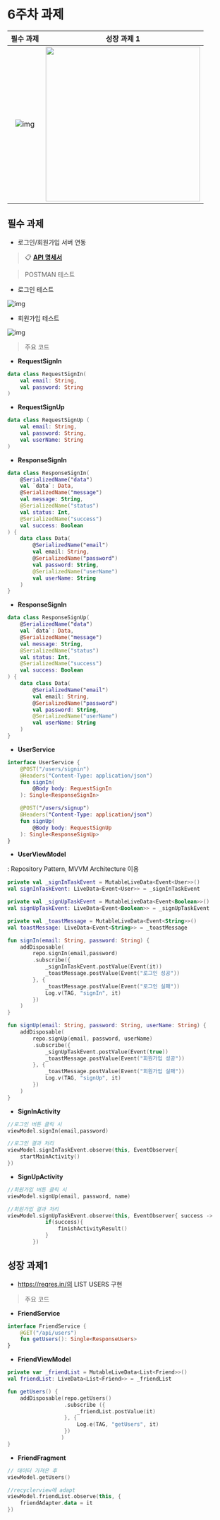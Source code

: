 # 6주차 과제



|        필수 과제         |                 성장 과제 1                 |
| :----------------------: | :-----------------------------------------: |
| ![img](/images/6w_1.gif) | <img src="/images/6w_2.png" width="350px"/> |





## 필수 과제

- 로그인/회원가입 서버 연동

> :clipboard: [**API 명세서**](https://github.com/ON-SOPT-SERVER/ON-SOPT-SERVER-SEMINAR/wiki)



> POSTMAN 테스트

- 로그인 테스트

![img](/images/postman_signin.PNG)



- 회원가입 테스트

![img](/images/postman_signup.PNG)



> 주요 코드

- **RequestSignIn**

```kotlin
data class RequestSignIn(
    val email: String,
    val password: String
)
```



- **RequestSignUp**

```kotlin
data class RequestSignUp (
    val email: String,
    val password: String,
    val userName: String
)
```



- **ResponseSignIn**

```kotlin
data class ResponseSignIn(
    @SerializedName("data")
    val `data`: Data,
    @SerializedName("message")
    val message: String,
    @SerializedName("status")
    val status: Int,
    @SerializedName("success")
    val success: Boolean
) {
    data class Data(
        @SerializedName("email")
        val email: String,
        @SerializedName("password")
        val password: String,
        @SerializedName("userName")
        val userName: String
    )
}
```



- **ResponseSignIn**

```kotlin
data class ResponseSignUp(
    @SerializedName("data")
    val `data`: Data,
    @SerializedName("message")
    val message: String,
    @SerializedName("status")
    val status: Int,
    @SerializedName("success")
    val success: Boolean
) {
    data class Data(
        @SerializedName("email")
        val email: String,
        @SerializedName("password")
        val password: String,
        @SerializedName("userName")
        val userName: String
    )
}
```



- **UserService**

```kotlin
interface UserService {
    @POST("/users/signin")
    @Headers("Content-Type: application/json")
    fun signIn(
        @Body body: RequestSignIn
    ): Single<ResponseSignIn>

    @POST("/users/signup")
    @Headers("Content-Type: application/json")
    fun signUp(
        @Body body: RequestSignUp
    ): Single<ResponseSignUp>
}
```



- **UserViewModel**

: Repository Pattern, MVVM Architecture 이용

```kotlin
private val _signInTaskEvent = MutableLiveData<Event<User>>()
val signInTaskEvent: LiveData<Event<User>> = _signInTaskEvent

private val _signUpTaskEvent = MutableLiveData<Event<Boolean>>()
val signUpTaskEvent: LiveData<Event<Boolean>> = _signUpTaskEvent

private val _toastMessage = MutableLiveData<Event<String>>()
val toastMessage: LiveData<Event<String>> = _toastMessage

fun signIn(email: String, password: String) {
    addDisposable(
        repo.signIn(email,password)
        .subscribe({
            _signInTaskEvent.postValue(Event(it))
            _toastMessage.postValue(Event("로그인 성공"))
        }, {
            _toastMessage.postValue(Event("로그인 실패"))
            Log.v(TAG, "signIn", it)
        })
    )
}

fun signUp(email: String, password: String, userName: String) {
    addDisposable(
        repo.signUp(email, password, userName)
        .subscribe({
            _signUpTaskEvent.postValue(Event(true))
            _toastMessage.postValue(Event("회원가입 성공"))
        }, {
            _toastMessage.postValue(Event("회원가입 실패"))
            Log.v(TAG, "signUp", it)
        })
    )
}
```



- **SignInActivity**

```kotlin
//로그인 버튼 클릭 시 
viewModel.signIn(email,password)

//로그인 결과 처리
viewModel.signInTaskEvent.observe(this, EventObserver{
    startMainActivity()
})
```



- **SignUpActivity**

```kotlin
//회원가입 버튼 클릭 시
viewModel.signUp(email, password, name)

//회원가입 결과 처리
viewModel.signUpTaskEvent.observe(this, EventObserver{ success ->
            if(success){
                finishActivityResult()
            }
        })
```



## 성장 과제1

- https://reqres.in/의 LIST USERS 구현



> 주요 코드

- **FriendService**

```kotlin
interface FriendService {
    @GET("/api/users")
    fun getUsers(): Single<ResponseUsers>
}
```



- **FriendViewModel**

```kotlin
private var _friendList = MutableLiveData<List<Friend>>()
val friendList: LiveData<List<Friend>> = _friendList

fun getUsers() {
    addDisposable(repo.getUsers()
                  .subscribe ({
                      _friendList.postValue(it)
                  }, {
                      Log.e(TAG, "getUsers", it)
                  })
                 )
}
```



- **FriendFragment**

```kotlin
// 데이터 가져온 후
viewModel.getUsers()

//recyclerview에 adapt
viewModel.friendList.observe(this, {
    friendAdapter.data = it
})
```

